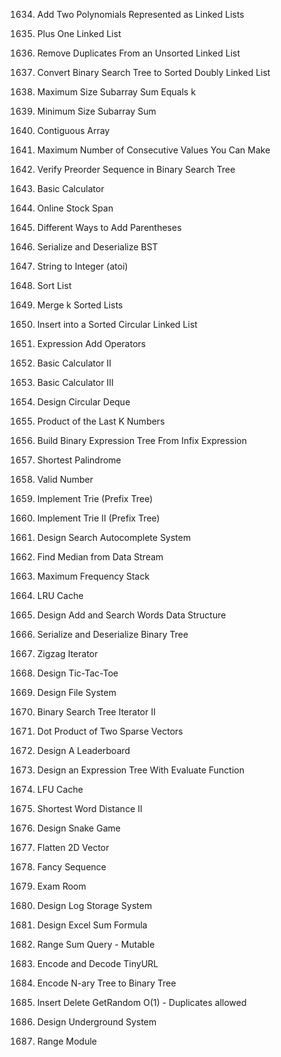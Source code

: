 1634. Add Two Polynomials Represented as Linked Lists

369. Plus One Linked List

1836. Remove Duplicates From an Unsorted Linked List

426. Convert Binary Search Tree to Sorted Doubly Linked List

325. Maximum Size Subarray Sum Equals k

209. Minimum Size Subarray Sum

525. Contiguous Array

1798. Maximum Number of Consecutive Values You Can Make

255. Verify Preorder Sequence in Binary Search Tree

224. Basic Calculator

901. Online Stock Span

241. Different Ways to Add Parentheses

449. Serialize and Deserialize BST

8. String to Integer (atoi)

148. Sort List

23. Merge k Sorted Lists

708. Insert into a Sorted Circular Linked List

282. Expression Add Operators

227. Basic Calculator II

772. Basic Calculator III

641. Design Circular Deque

1352. Product of the Last K Numbers

1597. Build Binary Expression Tree From Infix Expression

214. Shortest Palindrome

65. Valid Number

208. Implement Trie (Prefix Tree)

1804. Implement Trie II (Prefix Tree)

642. Design Search Autocomplete System

295. Find Median from Data Stream

895. Maximum Frequency Stack

146. LRU Cache

211. Design Add and Search Words Data Structure

297. Serialize and Deserialize Binary Tree

281. Zigzag Iterator

348. Design Tic-Tac-Toe

1166. Design File System

1586. Binary Search Tree Iterator II

1570. Dot Product of Two Sparse Vectors

1244. Design A Leaderboard

1628. Design an Expression Tree With Evaluate Function

460. LFU Cache

244. Shortest Word Distance II

353. Design Snake Game

251. Flatten 2D Vector

1622. Fancy Sequence

855. Exam Room

635. Design Log Storage System

631. Design Excel Sum Formula

307. Range Sum Query - Mutable

535. Encode and Decode TinyURL

431. Encode N-ary Tree to Binary Tree

381. Insert Delete GetRandom O(1) - Duplicates allowed

1396. Design Underground System

715. Range Module